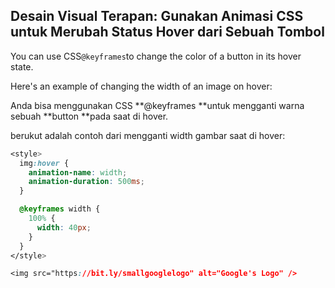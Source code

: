 ## Desain Visual Terapan: Gunakan Animasi CSS untuk Merubah Status Hover dari Sebuah Tombol

You can use CSS`@keyframes`to change the color of a button in its hover state.

Here's an example of changing the width of an image on hover:



Anda bisa menggunakan CSS **@keyframes **untuk mengganti warna sebuah **button **pada saat di hover.

berukut adalah contoh dari mengganti width gambar saat di hover:

```css
<style>
  img:hover {
    animation-name: width;
    animation-duration: 500ms;
  }

  @keyframes width {
    100% {
      width: 40px;
    }
  }
</style>

<img src="https://bit.ly/smallgooglelogo" alt="Google's Logo" />
```



